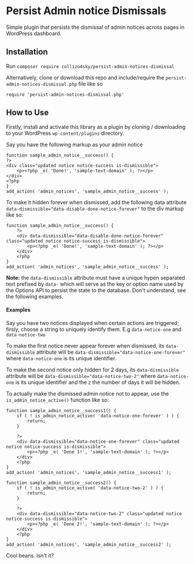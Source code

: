 # Persist Admin notice Dismissals

Simple plugin that persists the dismissal of admin notices across pages in WordPress dashboard.

## Installation

Run `composer require collizo4sky/persist-admin-notices-dismissal`

Alternatively, clone or download this repo and include/require the `persist-admin-notices-dismissal.php` file like so

```
require 'persist-admin-notices-dismissal.php'
```

## How to Use
Firstly, install and activate this library as a plugin by cloning / downloading to your WordPress `wp-content/plugins` directory.

Say you have the following markup as your admin notice


```
function sample_admin_notice__success() {
?>
<div class="updated notice notice-success is-dismissible">
    <p><?php _e( 'Done!', 'sample-text-domain' ); ?></p>
</div>
<?php
}
add_action( 'admin_notices', 'sample_admin_notice__success' );
```

To make it hidden forever when dismissed, add the following data attribute `data-dismissible="data-disable-done-notice-forever"` to the div markup like so:


```
function sample_admin_notice__success() {
    ?>
    <div data-dismissible="data-disable-done-notice-forever" class="updated notice notice-success is-dismissible">
        <p><?php _e( 'Done!', 'sample-text-domain' ); ?></p>
    </div>
    <?php
}
add_action( 'admin_notices', 'sample_admin_notice__success' );
```


**Note:** the `data-dismissible` attribute must have a unique hypen separated text prefixed by `data-` which will serve as the key or option name used by the Options API to persist the state to the database. Don't understand, see the following examples.

#### Examples
Say you have two notices displayed when certain actions are triggered; firsly, choose a string to uniquely identify them. E.g `data-notice-one` and `data-notice-two`

To make the first notice never appear forever when dismissed, its `data-dismissible` attribute will be `data-dismissible="data-notice-one-forever"` where `data-notice-one` is its unique identifier.

To make the second notice only hidden for 2 days, its `data-dismissible` attribute will be `data-dismissible="data-notice-two-2"` where `data-notice-one` is its unique identifier and the `2` the number of days it will be hidden.

To actually make the dismissed admin notice not to appear, use the `is_admin_notice_active()` function like so:


```
function sample_admin_notice__success1() {
    if ( ! is_admin_notice_active( 'data-notice-one-forever' ) ) {
        return;
    }

    ?>
    <div data-dismissible="data-notice-one-forever" class="updated notice notice-success is-dismissible">
        <p><?php _e( 'Done 1!', 'sample-text-domain' ); ?></p>
    </div>
    <?php
}
add_action( 'admin_notices', 'sample_admin_notice__success1' );
```

```
function sample_admin_notice__success2() {
    if ( ! is_admin_notice_active( 'data-notice-two-2' ) ) {
        return;
    }

    ?>
    <div data-dismissible="data-notice-two-2" class="updated notice notice-success is-dismissible">
        <p><?php _e( 'Done 2!', 'sample-text-domain' ); ?></p>
    </div>
    <?php
}
add_action( 'admin_notices', 'sample_admin_notice__success2' );
```


Cool beans. Isn't it?
